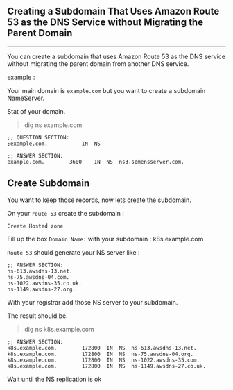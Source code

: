 ## Creating a Subdomain That Uses Amazon Route 53 as the DNS Service without Migrating the Parent Domain
<hr>

You can create a subdomain that uses Amazon Route 53 as the DNS service without migrating the parent domain from another DNS service.

example :

Your main domain is `example.com` but you want to create a subdomain NameServer.

Stat of your domain.

> dig ns example.com

``` 
;; QUESTION SECTION:
;example.com.			IN	NS
 
;; ANSWER SECTION:
example.com.		3600	IN	NS	ns3.somensserver.com.
```

## Create Subdomain
You want to keep those records, now lets create the subdomain.

On your `route 53` create the subdomain :

`Create Hosted zone`

Fill up the box `Domain Name:` with your subdomain : k8s.example.com

`Route 53` should generate your NS server like :

```
;; ANSWER SECTION:
ns-613.awsdns-13.net.
ns-75.awsdns-04.com.
ns-1022.awsdns-35.co.uk.
ns-1149.awsdns-27.org.
```

With your registrar add those NS server to your subdomain.

The result should be.

>dig ns k8s.example.com

```
;; ANSWER SECTION:
k8s.example.com.		172800	IN	NS	ns-613.awsdns-13.net.
k8s.example.com.		172800	IN	NS	ns-75.awsdns-04.org.
k8s.example.com.		172800	IN	NS	ns-1022.awsdns-35.com.
k8s.example.com.		172800	IN	NS	ns-1149.awsdns-27.co.uk.
```

Wait until the NS replication is ok

